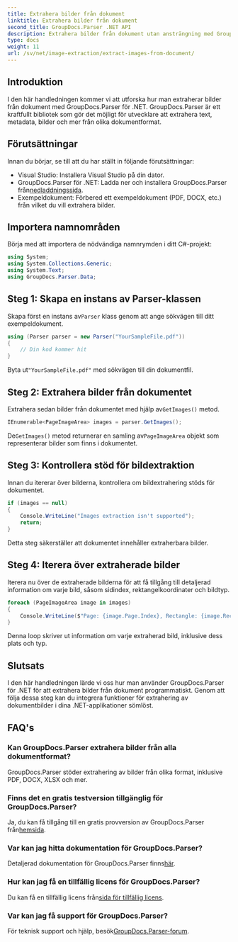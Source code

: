 ```yaml
---
title: Extrahera bilder från dokument
linktitle: Extrahera bilder från dokument
second_title: GroupDocs.Parser .NET API
description: Extrahera bilder från dokument utan ansträngning med GroupDocs.Parser för .NET. Dina dokumentbearbetningsmöjligheter och effektivisera bildextraheringsuppgifterna effektivt.
type: docs
weight: 11
url: /sv/net/image-extraction/extract-images-from-document/
---
```

## Introduktion
I den här handledningen kommer vi att utforska hur man extraherar bilder från dokument med GroupDocs.Parser för .NET. GroupDocs.Parser är ett kraftfullt bibliotek som gör det möjligt för utvecklare att extrahera text, metadata, bilder och mer från olika dokumentformat.
## Förutsättningar
Innan du börjar, se till att du har ställt in följande förutsättningar:
- Visual Studio: Installera Visual Studio på din dator.
-  GroupDocs.Parser för .NET: Ladda ner och installera GroupDocs.Parser från[nedladdningssida](https://releases.groupdocs.com/parser/net/).
- Exempeldokument: Förbered ett exempeldokument (PDF, DOCX, etc.) från vilket du vill extrahera bilder.

## Importera namnområden
Börja med att importera de nödvändiga namnrymden i ditt C#-projekt:
```csharp
using System;
using System.Collections.Generic;
using System.Text;
using GroupDocs.Parser.Data;
```
## Steg 1: Skapa en instans av Parser-klassen
 Skapa först en instans av`Parser` klass genom att ange sökvägen till ditt exempeldokument.
```csharp
using (Parser parser = new Parser("YourSampleFile.pdf"))
{
    // Din kod kommer hit
}
```
 Byta ut`"YourSampleFile.pdf"` med sökvägen till din dokumentfil.
## Steg 2: Extrahera bilder från dokumentet
 Extrahera sedan bilder från dokumentet med hjälp av`GetImages()` metod.
```csharp
IEnumerable<PageImageArea> images = parser.GetImages();
```
 De`GetImages()` metod returnerar en samling av`PageImageArea` objekt som representerar bilder som finns i dokumentet.
## Steg 3: Kontrollera stöd för bildextraktion
Innan du itererar över bilderna, kontrollera om bildextrahering stöds för dokumentet.
```csharp
if (images == null)
{
    Console.WriteLine("Images extraction isn't supported");
    return;
}
```
Detta steg säkerställer att dokumentet innehåller extraherbara bilder.
## Steg 4: Iterera över extraherade bilder
Iterera nu över de extraherade bilderna för att få tillgång till detaljerad information om varje bild, såsom sidindex, rektangelkoordinater och bildtyp.
```csharp
foreach (PageImageArea image in images)
{
    Console.WriteLine($"Page: {image.Page.Index}, Rectangle: {image.Rectangle}, Type: {image.FileType}");
}
```
Denna loop skriver ut information om varje extraherad bild, inklusive dess plats och typ.

## Slutsats
I den här handledningen lärde vi oss hur man använder GroupDocs.Parser för .NET för att extrahera bilder från dokument programmatiskt. Genom att följa dessa steg kan du integrera funktioner för extrahering av dokumentbilder i dina .NET-applikationer sömlöst.

## FAQ's
### Kan GroupDocs.Parser extrahera bilder från alla dokumentformat?
GroupDocs.Parser stöder extrahering av bilder från olika format, inklusive PDF, DOCX, XLSX och mer.
### Finns det en gratis testversion tillgänglig för GroupDocs.Parser?
 Ja, du kan få tillgång till en gratis provversion av GroupDocs.Parser från[hemsida](https://releases.groupdocs.com/).
### Var kan jag hitta dokumentation för GroupDocs.Parser?
 Detaljerad dokumentation för GroupDocs.Parser finns[här](https://reference.groupdocs.com/parser/net/).
### Hur kan jag få en tillfällig licens för GroupDocs.Parser?
 Du kan få en tillfällig licens från[sida för tillfällig licens](https://purchase.groupdocs.com/temporary-license/).
### Var kan jag få support för GroupDocs.Parser?
 För teknisk support och hjälp, besök[GroupDocs.Parser-forum](https://forum.groupdocs.com/c/parser/17).